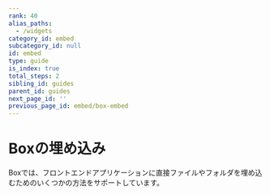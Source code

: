 ```yaml
---
rank: 40
alias_paths:
  - /widgets
category_id: embed
subcategory_id: null
id: embed
type: guide
is_index: true
total_steps: 2
sibling_id: guides
parent_id: guides
next_page_id: ''
previous_page_id: embed/box-embed
---
```

# Boxの埋め込み

Boxでは、フロントエンドアプリケーションに直接ファイルやフォルダを埋め込むためのいくつかの方法をサポートしています。
